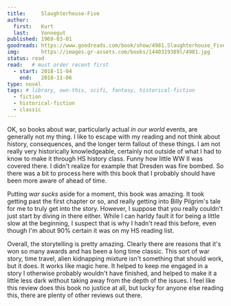 ```yaml
---
title:     Slaughterhouse-Five
author: 
  first:   Kurt 
  last:    Vonnegut
published: 1969-03-01
goodreads: https://www.goodreads.com/book/show/4981.Slaughterhouse_Five
img:       https://images.gr-assets.com/books/1440319389l/4981.jpg
status: read
read:   # must order recent first
  - start: 2018-11-04 
    end:   2018-11-06
type: novel
tags: # library, own-this, scifi, fantasy, historical-fiction
  - fiction
  - historical-fiction
  - classic
---
```


OK, so books about war, particularly actual *in our world* events, are generally not my thing. I like to escape with my reading and not think about history, consequences, and the longer term fallout of these things. I am not really very historically knowledgeable, certainly not outside of what I had to know to make it through HS history class. Funny how little WW II was covered there. I didn't realize for example that Dresden was fire bombed.  So there was a bit to process here with this book that I probably should have been more aware of ahead of time. 

Putting *war sucks* aside for a moment, this book was amazing. It took getting past the first chapter or so, and really getting into Billy Pilgrim's tale for me to truly get into the story. However, I suppose that you really couldn't just start by diving in there either. While I can harldy fault it for being a little slow at the beginning, I suspect that is why I hadn't read this before, even though I'm about 90% certain it was on my HS reading list.

Overall, the storytelling is pretty amazing. Clearly there are reasons that it's won so many awards and has been a long time classic. This sort of war story, time travel, alien kidnapping mixture isn't something that should work, but it does. It works like magic here. It helped to keep me engaged in a story I otherwise probably wouldn't have finished, and helped to make it a little less dark without taking away from the depth of the issues.  I feel like this review does this book no justice at all, but lucky for anyone else reading this, there are plenty of other reviews out there.